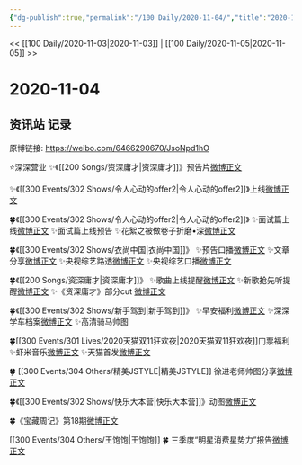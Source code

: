 ```yaml
---
{"dg-publish":true,"permalink":"/100 Daily/2020-11-04/","title":"2020-11-04","created":"2023-04-08T16:16:46.123+08:00","updated":"2023-04-08T16:31:35.267+08:00"}
---
```



<< [[100 Daily/2020-11-03\|2020-11-03]] | [[100 Daily/2020-11-05\|2020-11-05]] >>

# 2020-11-04

## 资讯站 记录

原博链接: https://weibo.com/6466290670/JsoNpd1hO

⭐深深营业
✨《[[200 Songs/资深庸才\|资深庸才]]》预告片[微博正文](https://m.weibo.cn/6466290670/4567553085282899)

✨《[[300 Events/302 Shows/令人心动的offer2\|令人心动的offer2]]》上线[微博正文](https://m.weibo.cn/6466290670/4567640632984969)

🍀《[[300 Events/302 Shows/令人心动的offer2\|令人心动的offer2]]》
✨面试篇上线[微博正文](https://m.weibo.cn/6466290670/4567629409553088)
✨面试篇上线预告[](https://m.weibo.cn/6466290670/4567623394919504)
✨花絮之被做卷子折磨•深[微博正文](https://m.weibo.cn/6466290670/4567639080313747)

🍀《[[300 Events/302 Shows/衣尚中国\|衣尚中国]]》
✨预告口播[微博正文](https://m.weibo.cn/6466290670/4567514371069597)
✨文章分享[微博正文](https://m.weibo.cn/6466290670/4567558324491193)
✨央视综艺路透[微博正文](https://m.weibo.cn/6466290670/4567570093184929)
✨央视综艺口播[微博正文](https://m.weibo.cn/6466290670/4567571955455112)

🍀《[[200 Songs/资深庸才\|资深庸才]]》
✨歌曲上线提醒[微博正文](https://m.weibo.cn/6466290670/4567494306830941)
✨新歌抢先听提醒[微博正文](https://m.weibo.cn/6466290670/4567603936233165)
✨《资深庸才》部分cut [微博正文](https://m.weibo.cn/6466290670/4567676238698552)

🍀《[[300 Events/302 Shows/新手驾到\|新手驾到]]》
✨早安福利[微博正文](https://m.weibo.cn/6466290670/4567473648570759)
✨深深学车档案[微博正文](https://m.weibo.cn/6466290670/4567556432333940)
✨高清骑马帅图[](https://m.weibo.cn/6466290670/4567617328654321)

🍀[[300 Events/301 Lives/2020天猫双11狂欢夜\|2020天猫双11狂欢夜]]门票福利
✨虾米音乐[微博正文](https://m.weibo.cn/6466290670/4567574895399010)
✨天猫首发[微博正文](https://m.weibo.cn/6466290670/4567575487322177)

🍀 [[300 Events/304 Others/精美JSTYLE\|精美JSTYLE]] 徐进老师帅图分享[微博正文](https://m.weibo.cn/6466290670/4567653424836436)

🍀《[[300 Events/302 Shows/快乐大本营\|快乐大本营]]》动图[微博正文](https://m.weibo.cn/6466290670/4567597830111631)

🍀《宝藏周记》第18期[微博正文](https://m.weibo.cn/6466290670/4567686624054973)

[[300 Events/304 Others/王饱饱\|王饱饱]]
🍀 三季度“明星消费星势力”报告[微博正文](https://m.weibo.cn/6466290670/4567580175771179)
